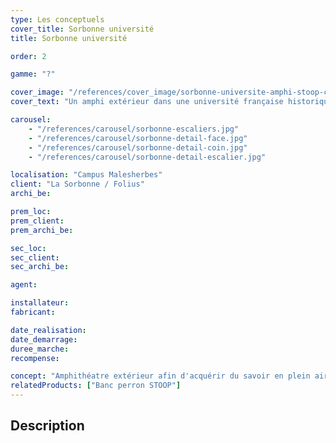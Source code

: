 ```yaml
---
type: Les conceptuels
cover_title: Sorbonne université
title: Sorbonne université

order: 2

gamme: "?"

cover_image: "/references/cover_image/sorbonne-universite-amphi-stoop-cube.jpg"
cover_text: "Un amphi extérieur dans une université française historique"

carousel:
    - "/references/carousel/sorbonne-escaliers.jpg"
    - "/references/carousel/sorbonne-detail-face.jpg"
    - "/references/carousel/sorbonne-detail-coin.jpg"
    - "/references/carousel/sorbonne-detail-escalier.jpg"

localisation: "Campus Malesherbes"
client: "La Sorbonne / Folius"
archi_be:

prem_loc:
prem_client:
prem_archi_be:

sec_loc:
sec_client:
sec_archi_be:

agent:

installateur:
fabricant:

date_realisation:
date_demarrage:
duree_marche:
recompense:

concept: "Amphithéatre extérieur afin d'acquérir du savoir en plein air"
relatedProducts: ["Banc perron STOOP"]
---
```


## Description
